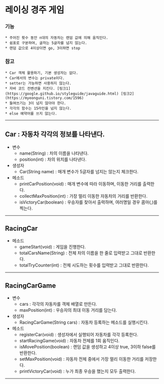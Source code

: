 # 레이싱 경주 게임
### 기능
    * 주어진 횟수 동안 n대의 자동차는 랜덤 값에 의해 움직인다.
    * 쉼표로 구분하여, 글자는 5글자를 넘지 않는다.
    * 랜덤 값으로 4이상이면 go, 3이하면 stop

### 참고
    * Car 객체 활용하기, 기본 생성자는 없다.
    * Car에서의 변수는 private이다.
    * setter는 가능하면 사용하지 않는다.
    * 자바 코드 컨벤션을 지킨다. [링크1] (https://google.github.io/styleguide/javaguide.html) [링크2] (https://myeonguni.tistory.com/1596)
    * 들여쓰기는 3이 넘지 않아야 한다.
    * 각각의 함수는 15라인을 넘지 않는다.
    * else 예약어를 쓰지 않는다.
***
## Car : 자동차 각각의 정보를 나타낸다.
* 변수
    * name(String) : 차의 이름을 나타낸다.
    * position(int) : 차의 위치를 나타낸다.
* 생성자
    * Car(String name) : 매개 변수가 5글자를 넘지는 않는지 체크한다.
* 메소드
    * printCarPosition(void) : 매개 변수에 따라 이동하며, 이동한 거리를 출력한다.
    * collectMaxPosition(int) : 가장 멀리 이동한 자동차의 거리를 반환한다.
    * isVictoryCar(boolean) : 우승자를 찾아서 출력하며, 여러명일 경우 콤마(,)를 찍는다.
***
## RacingCar
* 메소드
    * gameStart(void) : 게임을 진행한다.
    * totalCarsName(String) : 전체 차의 이름을 한 줄로 입력받고 그대로 반환한다.
    * totalTryCounter(int) : 전체 시도하는 횟수를 입력받고 그대로 반환한다.
***
## RacingCarGame
* 변수
    * cars[](Car) : 각각의 자동차를 객체 배열로 만든다.
    * maxPosition(int) : 우승자의 최대 이동 거리를 담는다.
* 생성자
    * RacingCarGame(String cars) : 자동차 등록하는 메소드를 실행시킨다.
* 메소드
    * registerCar(void) : 생성자에서 실행되어 자동차를 각각 등록한다.
    * startRacingGame(void) : 자동차 전체를 1회 움직인다.
    * isMovePosition(boolean) :  랜덤 값을 생성하고 4이상 true, 3이하 false를 반환한다.
    * setMaxPosition(void) : 자동차 전체 중에서 가장 멀리 이동한 거리를 저장한다.
    * printVictoryCar(void) : 누가 최종 우승을 했는지 모두 출력한다.
***